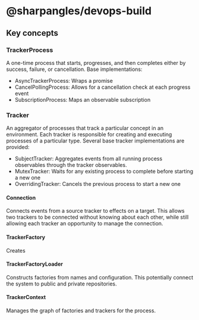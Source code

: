 # @sharpangles/devops-build

## Key concepts

### TrackerProcess
A one-time process that starts, progresses, and then completes either by success, failure, or cancellation.
Base implementations:
- AsyncTrackerProcess: Wraps a promise
- CancelPollingProcess: Allows for a cancellation check at each progress event
- SubscriptionProcess: Maps an observable subscription

### Tracker
An aggregator of processes that track a particular concept in an environment.
Each tracker is responsible for creating and executing processes of a particular type.
Several base tracker implementations are provided:
- SubjectTracker: Aggregates events from all running process observables through the tracker observables.
- MutexTracker: Waits for any existing process to complete before starting a new one
- OverridingTracker: Cancels the previous process to start a new one

#### Connection
Connects events from a source tracker to effects on a target.
This allows two trackers to be connected without knowing about each other, while still allowing each tracker an opportunity to manage the connection.

#### TrackerFactory
Creates 

#### TrackerFactoryLoader
Constructs factories from names and configuration.  This potentially connect the system to public and private repositories.

#### TrackerContext
Manages the graph of factories and trackers for the process.
